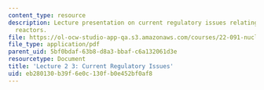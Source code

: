 ```yaml
---
content_type: resource
description: Lecture presentation on current regulatory issues relating to nuclear
  reactors.
file: https://ol-ocw-studio-app-qa.s3.amazonaws.com/courses/22-091-nuclear-reactor-safety-spring-2008/eb280130b39f6e0c130fb0e452bf0af8_MIT22_091S08_lec24_1.pdf
file_type: application/pdf
parent_uid: 5bf0bdaf-63b8-d8a3-bbaf-c6a132061d3e
resourcetype: Document
title: 'Lecture 2 3: Current Regulatory Issues'
uid: eb280130-b39f-6e0c-130f-b0e452bf0af8
---
```

